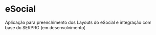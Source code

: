 # eSocial
Aplicação para preenchimento dos Layouts do eSocial e integração com base do SERPRO (em desenvolvimento)
